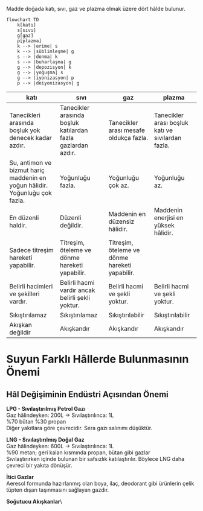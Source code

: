 Madde doğada katı, sıvı, gaz ve plazma olmak üzere dört hâlde bulunur.

```mermaid
flowchart TD
    k[katı]
    s[sıvı]
    g[gaz]
    p[plazma]
    k --> |erime| s
    k --> |süblimleşme| g
    s --> |donma| k
    s --> |buharlaşma| g
    g --> |depozisyon| k 
    g --> |yoğuşma| s 
    g --> |iyonizasyon| p
    p --> |deiyonizasyon| g
```
|katı|sıvı|gaz|plazma|
|-|-|-|-|
|Tanecikleri arasında boşluk yok denecek kadar azdır.|Tanecikler arasında boşluk katılardan fazla gazlardan azdır.|Tanecikler arası mesafe oldukça fazla.|Tanecikler arası boşluk katı ve sıvılardan fazla.|
|Su, antimon ve bizmut hariç maddenin en yoğun hâlidir. Yoğunluğu çok fazla.|Yoğunluğu fazla.|Yoğunluğu çok az.|Yoğunluğu az.|
|En düzenli haldir.|Düzenli değildir.|Maddenin en düzensiz hâlidir.|Maddenin enerjisi en yüksek hâlidir.|
|Sadece titreşim hareketi yapabilir.|Titreşim, öteleme ve dönme hareketi yapabilir.|Titreşim, öteleme ve dönme hareketi yapabilir.||
|Belirli hacimleri ve şekilleri vardır.|Belirli hacmi vardır ancak belirli şekli yoktur.|Belirli hacmi ve şekli yoktur.|Belirli hacmi ve şekli yoktur.|
|Sıkıştırılamaz|Sıkıştırılamaz|Sıkıştırılabilir|Sıkıştırılabilir|
|Akışkan değildir|Akışkandır|Akışkandır|Akışkandır|


# Suyun Farklı Hâllerde Bulunmasının Önemi
## Hâl Değişiminin Endüstri Açısından Önemi
**LPG - Sıvılaştırılmış Petrol Gazı**\
Gaz hâlindeyken: 200L -> Sıvılaştırılınca: 1L\
%70 bütan %30 propan\
Diğer yakıtlara göre çevrecidir. Sera gazı salınımı düşüktür.

**LNG - Sıvılaştırılmış Doğal Gaz**\
Gaz hâlindeyken: 600L -> Sıvılaştırılınca: 1L\
%90 metan; geri kalan kısmında propan, bütan gibi gazlar\
Sıvılaştırırken içinde bulunan bir safsızlık katılaştırılır. Böylece LNG daha çevreci bir yakıta dönüşür.

**İtici Gazlar**\
Aeresol formunda hazırlanmış olan boya, ilaç, deodorant gibi ürünlerin çelik tüpten dışarı taşınmasını sağlayan gazdır.

**Soğutucu Akışkanlar**\

